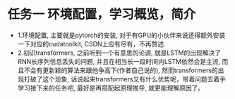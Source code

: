 # 任务一   环境配置，学习概览，简介
- 1.环境配置, 主要就是pytorch的安装, 对于有GPU的小伙伴来说还得额外安装一下对应的cudatoolkit, CSDN上应有尽有，不再赘述.
- 2.初识transformers, 之前听到一个有意思的论调, 就是LSTM的出现解决了RNN长序列信息丢失的问题, 并且在相当长一段时间内LSTM依然会是主流, 而且不会有更新颖的算法来跟他争高下(作者自己说的), 然而transformers的出现打破了这个现象, 话说起来transformers又有什么优势呢，带着问题去着手学习接下来的任务吧, 最好是再搭配起原理推导, 就更能理解原因了。
